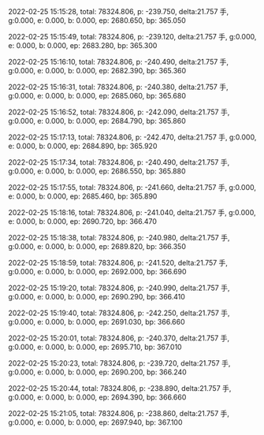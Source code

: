 2022-02-25 15:15:28, total: 78324.806, p: -239.750, delta:21.757 手, g:0.000, e: 0.000, b: 0.000, ep: 2680.650, bp: 365.050

2022-02-25 15:15:49, total: 78324.806, p: -239.120, delta:21.757 手, g:0.000, e: 0.000, b: 0.000, ep: 2683.280, bp: 365.300

2022-02-25 15:16:10, total: 78324.806, p: -240.490, delta:21.757 手, g:0.000, e: 0.000, b: 0.000, ep: 2682.390, bp: 365.360

2022-02-25 15:16:31, total: 78324.806, p: -240.380, delta:21.757 手, g:0.000, e: 0.000, b: 0.000, ep: 2685.060, bp: 365.680

2022-02-25 15:16:52, total: 78324.806, p: -242.090, delta:21.757 手, g:0.000, e: 0.000, b: 0.000, ep: 2684.790, bp: 365.860

2022-02-25 15:17:13, total: 78324.806, p: -242.470, delta:21.757 手, g:0.000, e: 0.000, b: 0.000, ep: 2684.890, bp: 365.920

2022-02-25 15:17:34, total: 78324.806, p: -240.490, delta:21.757 手, g:0.000, e: 0.000, b: 0.000, ep: 2686.550, bp: 365.880

2022-02-25 15:17:55, total: 78324.806, p: -241.660, delta:21.757 手, g:0.000, e: 0.000, b: 0.000, ep: 2685.460, bp: 365.890

2022-02-25 15:18:16, total: 78324.806, p: -241.040, delta:21.757 手, g:0.000, e: 0.000, b: 0.000, ep: 2690.720, bp: 366.470

2022-02-25 15:18:38, total: 78324.806, p: -240.980, delta:21.757 手, g:0.000, e: 0.000, b: 0.000, ep: 2689.820, bp: 366.350

2022-02-25 15:18:59, total: 78324.806, p: -241.520, delta:21.757 手, g:0.000, e: 0.000, b: 0.000, ep: 2692.000, bp: 366.690

2022-02-25 15:19:20, total: 78324.806, p: -240.990, delta:21.757 手, g:0.000, e: 0.000, b: 0.000, ep: 2690.290, bp: 366.410

2022-02-25 15:19:40, total: 78324.806, p: -242.250, delta:21.757 手, g:0.000, e: 0.000, b: 0.000, ep: 2691.030, bp: 366.660

2022-02-25 15:20:01, total: 78324.806, p: -240.370, delta:21.757 手, g:0.000, e: 0.000, b: 0.000, ep: 2695.710, bp: 367.010

2022-02-25 15:20:23, total: 78324.806, p: -239.720, delta:21.757 手, g:0.000, e: 0.000, b: 0.000, ep: 2690.200, bp: 366.240

2022-02-25 15:20:44, total: 78324.806, p: -238.890, delta:21.757 手, g:0.000, e: 0.000, b: 0.000, ep: 2694.390, bp: 366.660

2022-02-25 15:21:05, total: 78324.806, p: -238.860, delta:21.757 手, g:0.000, e: 0.000, b: 0.000, ep: 2697.940, bp: 367.100